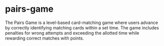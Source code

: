 # pairs-game
The Pairs Game is a level-based card-matching game where users advance by correctly identifying matching cards within a set time. The game includes penalties for wrong attempts and exceeding the allotted time while rewarding correct matches with points.
